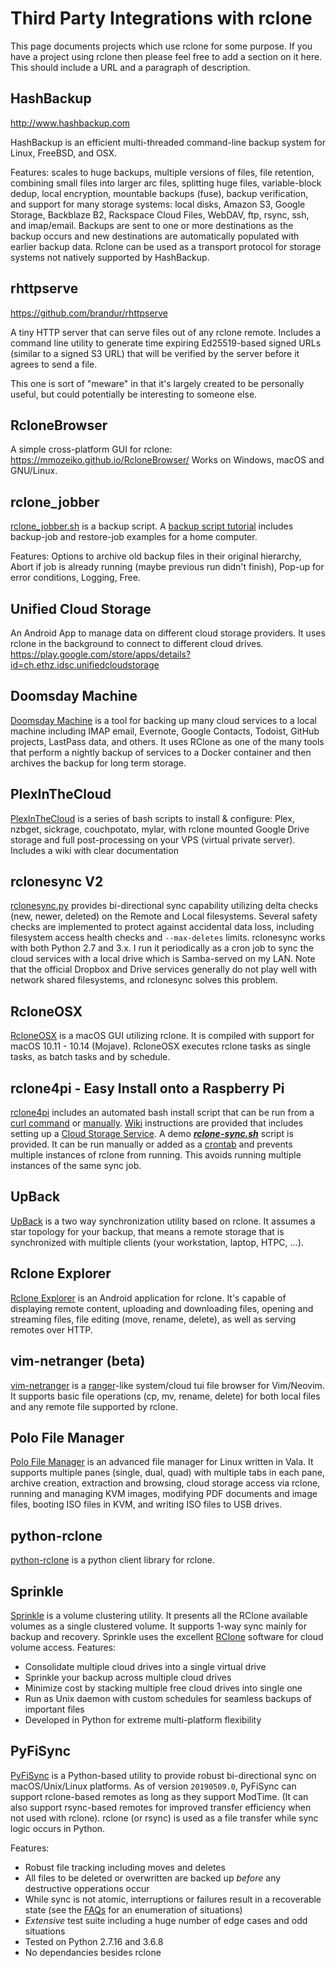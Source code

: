 # Third Party Integrations with rclone

This page documents projects which use rclone for some purpose.  If you have a project using rclone then please feel free to add a section on it here.  This should include a URL and a paragraph of description.

## HashBackup ##

http://www.hashbackup.com

HashBackup is an efficient multi-threaded command-line backup system for Linux, FreeBSD, and OSX. 

Features: scales to huge backups, multiple versions of files, file retention, combining small files into larger arc files, splitting huge files, variable-block dedup, local encryption, mountable backups (fuse), backup verification, and support for many storage systems: local disks, Amazon S3, Google Storage, Backblaze B2, Rackspace Cloud Files, WebDAV, ftp, rsync, ssh, and imap/email. Backups are sent to one or more destinations as the backup occurs and new destinations are automatically populated with earlier backup data.  Rclone can be used as a transport protocol for storage systems not natively supported by HashBackup.

## rhttpserve ##

https://github.com/brandur/rhttpserve

A tiny HTTP server that can serve files out of any rclone remote. Includes a command line utility to generate time expiring Ed25519-based signed URLs (similar to a signed S3 URL) that will be verified by the server before it agrees to send a file.

This one is sort of "meware" in that it's largely created to be personally useful, but could potentially be interesting to someone else.

## RcloneBrowser ##

A simple cross-platform GUI for rclone: https://mmozeiko.github.io/RcloneBrowser/
Works on Windows, macOS and GNU/Linux.

## rclone_jobber ##

[rclone_jobber.sh](https://github.com/wolfv6/rclone_jobber) is a backup script.
A [backup script tutorial](https://github.com/wolfv6/rclone_jobber/blob/master/rclone_jobber_tutorial.org) includes backup-job and restore-job examples for a home computer.

Features:
Options to archive old backup files in their original hierarchy,
Abort if job is already running (maybe previous run didn't finish),
Pop-up for error conditions,
Logging,
Free.

## Unified Cloud Storage ##

An Android App to manage data on different cloud storage providers. It uses rclone in the background to connect to different cloud drives.
https://play.google.com/store/apps/details?id=ch.ethz.idsc.unifiedcloudstorage

## Doomsday Machine ## 

[Doomsday Machine](https://github.com/johnjones4/Doomsday-Machine-2) is a tool for backing up many cloud services to a local machine including IMAP email, Evernote, Google Contacts, Todoist, GitHub projects, LastPass data, and others. It uses RClone as one of the many tools that perform a nightly backup of services to a Docker container and then archives the backup for long term storage.

## PlexInTheCloud ##

[PlexInTheCloud](https://github.com/chrisanthropic/PlexInTheCloud) is a series of bash scripts to install & configure: Plex, nzbget, sickrage, couchpotato, mylar, with rclone mounted Google Drive storage and full post-processing on your VPS (virtual private server). Includes a wiki with clear documentation

## rclonesync V2 ##
[rclonesync.py](https://github.com/cjnaz/rclonesync-V2) provides bi-directional sync capability utilizing delta checks (new, newer, deleted) on the Remote and Local filesystems.  Several safety checks are implemented to protect against accidental data loss, including filesystem access health checks and `--max-deletes` limits.  rclonesync works with both Python 2.7 and 3.x.  I run it periodically as a cron job to sync the cloud services with a local drive which is Samba-served on my LAN.  Note that the official Dropbox and Drive services generally do not play well with network shared filesystems, and rclonesync solves this problem.

## RcloneOSX ##
[RcloneOSX](https://github.com/rsyncOSX/rcloneosx) is a macOS GUI utilizing rclone. It is compiled with support for macOS 10.11 - 10.14 (Mojave). RcloneOSX executes rclone tasks as single tasks, as batch tasks and by schedule.

## rclone4pi  - Easy Install onto a Raspberry Pi
[rclone4pi](https://github.com/pageauc/rclone4pi) includes an automated bash install script that can be run from a [curl command](https://github.com/pageauc/rclone4pi/wiki#quick-install) or [manually](https://github.com/pageauc/rclone4pi/wiki#manual-install). [Wiki](https://github.com/pageauc/rclone4pi/wiki) instructions are provided that includes setting up a [Cloud Storage Service](https://github.com/pageauc/rclone4pi/wiki#how-to-configure-a-remote-storage-service). A demo [***rclone-sync.sh***](https://github.com/pageauc/rclone4pi/blob/master/rclone-sync.sh) script is provided. It can be run manually or added as a [crontab](https://github.com/pageauc/rclone4pi/wiki#how-to-automate-rclone) and prevents multiple instances of rclone from running. This avoids running multiple instances of the same sync job.

## UpBack ##
[UpBack](https://github.com/DavideRossi/upback) is a two way synchronization utility based on rclone. It assumes a star topology for your backup, that means a remote storage that is synchronized with multiple clients (your workstation, laptop, HTPC, ...).

## Rclone Explorer ##
[Rclone Explorer](https://github.com/kaczmarkiewiczp/rcloneExplorer) is an Android application for rclone. It's capable of displaying remote content, uploading and downloading files, opening and streaming files, file editing (move, rename, delete), as well as serving remotes over HTTP.

## vim-netranger (beta) ##
[vim-netranger](https://github.com/ipod825/vim-netranger) is a [ranger](https://github.com/ranger/ranger)-like system/cloud tui file browser for Vim/Neovim. It supports basic file operations (cp, mv, rename, delete) for both local files and any remote file supported by rclone.

## Polo File Manager ##
[Polo File Manager](https://teejee2008.github.io/polo/) is an advanced file manager for Linux written in Vala. It supports multiple panes (single, dual, quad) with multiple tabs in each pane, archive creation, extraction and browsing, cloud storage access via rclone, running and managing KVM images, modifying PDF documents and image files, booting ISO files in KVM, and writing ISO files to USB drives.

## python-rclone
[python-rclone](https://pypi.org/project/python-rclone/) is a python client library for rclone.

## Sprinkle
[Sprinkle](https://mmontuori.github.io/sprinkle/) is a volume clustering utility. It presents all the RClone available volumes as a single clustered volume. It supports 1-way sync mainly for
backup and recovery. Sprinkle uses the excellent [RClone](https://rclone.org) software for cloud volume access.
Features:
* Consolidate multiple cloud drives into a single virtual drive
* Sprinkle your backup across multiple cloud drives
* Minimize cost by stacking multiple free cloud drives into single one
* Run as Unix daemon with custom schedules for seamless backups of important files
* Developed in Python for extreme multi-platform flexibility

## PyFiSync

[PyFiSync](https://github.com/Jwink3101/PyFiSync) is a Python-based utility to provide robust bi-directional sync on macOS/Unix/Linux platforms. As of version `20190509.0`, PyFiSync can support rclone-based remotes as long as they support ModTime. (It can also support rsync-based remotes for improved transfer efficiency when not used with rclone). rclone (or rsync) is used as a file transfer while sync logic occurs in Python.

Features:

* Robust file tracking including moves and deletes
* All files to be deleted or overwritten are backed up *before* any destructive opperations occur
* While sync is not atomic, interruptions or failures result in a recoverable state (see the [FAQs](https://github.com/Jwink3101/PyFiSync/blob/rclone/FAQs.md) for an enumeration of situations)
* *Extensive* test suite including a huge number of edge cases and odd situations
* Tested on Python 2.7.16 and 3.6.8
* No dependancies besides rclone

